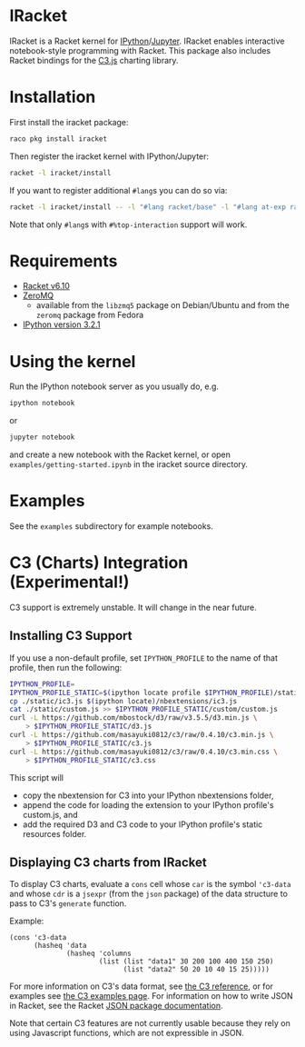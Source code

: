 # IRacket

IRacket is a Racket kernel for
[IPython](https://ipython.org/)/[Jupyter](http://jupyter.org/). IRacket enables
interactive notebook-style programming with Racket. This package also includes
Racket bindings for the [C3.js](http://c3js.org/) charting library.


# Installation

First install the iracket package:
```bash
raco pkg install iracket
```
Then register the iracket kernel with IPython/Jupyter:
```bash
racket -l iracket/install
```
If you want to register additional `#lang`s you can do so via:
```bash
racket -l iracket/install -- -l "#lang racket/base" -l "#lang at-exp racket"
```
Note that only `#lang`s with `#%top-interaction` support will work.

# Requirements

* [Racket v6.10](http://racket-lang.org)
* [ZeroMQ](http://zeromq.org)
  - available from the `libzmq5` package on Debian/Ubuntu and from the `zeromq` package from Fedora
* [IPython version 3.2.1](https://pypi.python.org/pypi/ipython/3.2.1)


# Using the kernel

Run the IPython notebook server as you usually do, e.g.
```bash
ipython notebook
```
or
```bash
jupyter notebook
```
and create a new notebook with the Racket kernel, or open
`examples/getting-started.ipynb` in the iracket source directory.


# Examples

See the `examples` subdirectory for example notebooks.


# C3 (Charts) Integration (Experimental!)

C3 support is extremely unstable. It will change in the near future.

## Installing C3 Support

If you use a non-default profile, set `IPYTHON_PROFILE` to the name of that
profile, then run the following:

```bash
IPYTHON_PROFILE=
IPYTHON_PROFILE_STATIC=$(ipython locate profile $IPYTHON_PROFILE)/static
cp ./static/ic3.js $(ipython locate)/nbextensions/ic3.js
cat ./static/custom.js >> $IPYTHON_PROFILE_STATIC/custom/custom.js
curl -L https://github.com/mbostock/d3/raw/v3.5.5/d3.min.js \
    > $IPYTHON_PROFILE_STATIC/d3.js
curl -L https://github.com/masayuki0812/c3/raw/0.4.10/c3.min.js \
    > $IPYTHON_PROFILE_STATIC/c3.js
curl -L https://github.com/masayuki0812/c3/raw/0.4.10/c3.min.css \
    > $IPYTHON_PROFILE_STATIC/c3.css
```

This script will
* copy the nbextension for C3 into your IPython nbextensions folder,
* append the code for loading the extension to your IPython profile's
  custom.js, and
* add the required D3 and C3 code to your IPython profile's static resources
  folder.

## Displaying C3 charts from IRacket

To display C3 charts, evaluate a `cons` cell whose `car` is the symbol
`'c3-data` and whose `cdr` is a `jsexpr` (from the `json` package) of the data
structure to pass to C3's `generate` function.

Example:
```racket
(cons 'c3-data
      (hasheq 'data
              (hasheq 'columns
                      (list (list "data1" 30 200 100 400 150 250)
                            (list "data2" 50 20 10 40 15 25)))))
```

For more information on C3's data format, see
[the C3 reference](http://c3js.org/reference.html), or for examples see
[the C3 examples page](http://c3js.org/examples.html). For information
on how to write JSON in Racket, see the Racket
[JSON package documentation](http://docs.racket-lang.org/json/index.html).

Note that certain C3 features are not currently usable because they rely
on using Javascript functions, which are not expressible in JSON.
